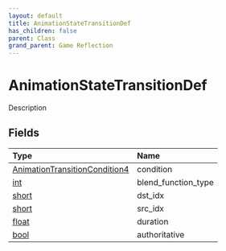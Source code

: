 ```yaml
---
layout: default
title: AnimationStateTransitionDef
has_children: false
parent: Class
grand_parent: Game Reflection
---
```

# AnimationStateTransitionDef
Description 

## Fields

| Type | Name |
|:----------|:--------------|
| [AnimationTransitionCondition4](/riftbreaker-wiki/docs/game-reflection/components/animation_transition_condition4/) | condition |
| [int](/riftbreaker-wiki/docs/game-reflection/enums/int/) | blend_function_type |
| [short](/riftbreaker-wiki/docs/game-reflection/components/short/) | dst_idx |
| [short](/riftbreaker-wiki/docs/game-reflection/components/short/) | src_idx |
| [float](/riftbreaker-wiki/docs/game-reflection/components/float/) | duration |
| [bool](/riftbreaker-wiki/docs/game-reflection/components/bool/) | authoritative |

